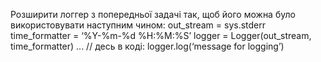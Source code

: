 Розширити логгер з попередньої задачі так, щоб його можна було використовувати наступним чином:
out_stream = sys.stderr
time_formatter = ‘%Y-%m-%d %H:%M:%S’
logger = Logger(out_stream, time_formatter)
... // десь в коді:
	logger.log(‘message for logging’)

